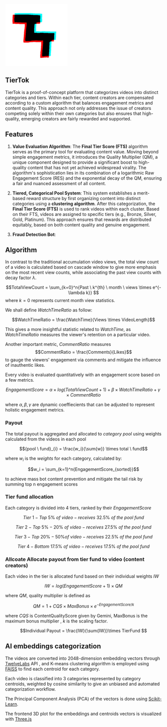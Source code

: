 <img src="TierTok.jpg" width="200" height="200" />

## TierTok

TierTok is a proof-of-concept platform that categorizes videos into distinct categories and tiers. Within each tier, content creators are compensated according to a custom algorithm that balances engagement metrics and content quality. This approach not only addresses the issue of creators competing solely within their own categories but also ensures that high-quality, emerging creators are fairly rewarded and supported.

## Features
1. **Value Evaluation Algorithm**: The **Final Tier Score (FTS)** algorithm serves as the primary tool for evaluating content value. Moving beyond simple engagement metrics, it introduces the Quality Multiplier (QM), a unique component designed to provide a significant boost to high-quality content that has not yet achieved widespread virality. The algorithm's sophistication lies in its combination of a logarithmic Raw Engagement Score (RES) and the exponential decay of the QM, ensuring a fair and nuanced assessment of all content.

2. **Tiered, Categorical Pool System**: This system establishes a merit-based reward structure by first organizing content into distinct categories using a **clustering algorithm**. After this categorization, the **Final Tier Score (FTS)** is used to rank videos within each cluster. Based on their FTS, videos are assigned to specific tiers (e.g., Bronze, Silver, Gold, Platinum). This approach ensures that rewards are distributed equitably, based on both content quality and genuine engagement.

3. **Fraud Detection Bot**: 

## Algorithm
In contrast to the traditional accumulation video views, the total view count of a video is calculated
based on cascade window to give more emphasis on the most recent view counts, while associating the past
view counts with decay factor $\lambda$.

$$TotalViewCount = \sum_{k=0}^n{Past \ k^{th} \ month \ views \times e^{-\lambda k}} $$
where $k=0$ represents current month view statistics.

We shall define $WatchTimeRatio$ as follow:

$$WatchTimeRatio = \frac{WatchTime}{Views \times VideoLength}$$

This gives a more insightful statistic related to $WatchTime$, as $WatchTimeRatio$ measures the 
viewer's retention on a particular video.

Another important metric, $CommentRatio$ measures
$$CommentRatio = \frac{Comments}{Likes}$$
to gauge the viewers' engagement via comments and mitigate the influence of inauthentic likes.

Every video is evaluated quantitatively with an engagement score based on a few metrics.

$$EngagementScore = \alpha \times log(TotalViewCount + 1) + \beta \times WatchTimeRatio + \gamma \times CommentRatio$$

where $\alpha, \beta, \gamma$ are dynamic coeffiecients that can be adjusted to represent holistic engagement metrics.

### Payout

The total payout is aggregated and allocated to *category pool* using weights calculated from the videos in each pool

$${pool \ fund}_{i} = \frac{w_i}{\sum{w}} \times total \ fund$$


where $w_i$ is the *weights* for each category, calculated by:

$$w_i = \sum_{k=1}^n{EngagementScore_{sorted}}$$

to achieve mass bot content prevention and mitigate the tail risk by summing top n engagement scores 

### Tier fund allocation

Each category is divided into 4 tiers, ranked by their *EngagementScore*

$$
Tier\ 1 - Top\ 5 \% \ of \ video - receives\ 32.5\%\ of\ the\ pool\ fund
$$

$$
Tier\ 2 - Top\ 5 \%-20 \% \ of \ video - receives\ 27.5\%\ of\ the\ pool\ fund
$$

$$
Tier\ 3 - Top\ 20\%-50 \% of \ video - receives\ 22.5\%\ of\ the\ pool\ fund
$$

$$
Tier\ 4 - Bottom\ 17.5 \% \ of \ video - receives\ 17.5\%\ of\ the\ pool\ fund
$$


### Allcoate Allocate payout from tier fund to video (content creators)

Each video in the tier is allocated fund based on their individual weights $IW$

$$IW = log(EngagementScore+1) \times QM$$

where $QM$, quality multiplier is defined as

$$QM = 1 + CQS \times MaxBonus \times e^{- EngagementScore/k}$$

where $CQS$ is ContentQualityScore given by Gemini, MaxBonus is the maximum bonus multiplier , $k$ is the scaling factor. 

$$Individual Payout = \frac{IW}{\sum{IW}}\times TierFund $$

## AI embeddings categorization


The videos are converted into 2048-dimension embedding vectors through [TwelveLabs](https://www.twelvelabs.io/) API
, and K-means clustering algorithm is employed using [FAISS](https://ai.meta.com/tools/faiss/) to find each centroid for each category.

Each video is classified into 3 categories represented by category centroids, weighted by cosine similarity
 to give an unbiased and automated categorization workflow.

The Principal Component Analysis (PCA) of the vectors is done using [Scikit-Learn](https://scikit-learn.org/stable/index.html).

The frontend 3D plot for the embeddings and centroids vectors is visualized with [Three.js](https://threejs.org/)



